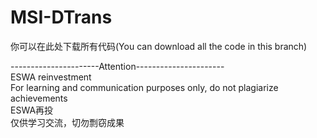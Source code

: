 # MSI-DTrans
你可以在此处下载所有代码(You can download all the code in this branch)  

----------------------Attention----------------------  
ESWA reinvestment  
For learning and communication purposes only, do not plagiarize achievements  
ESWA再投  
仅供学习交流，切勿剽窃成果  
